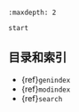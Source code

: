 ```{include} ../README.md 
```

```{toctree}
:maxdepth: 2

start
```

## 目录和索引

* {ref}`genindex`
* {ref}`modindex`
* {ref}`search`
